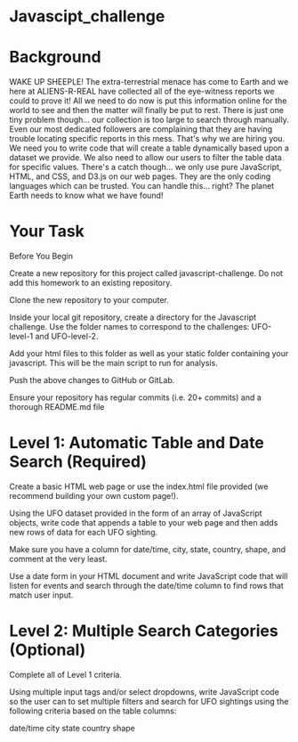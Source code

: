 # Javascipt_challenge

# Background
WAKE UP SHEEPLE! 
The extra-terrestrial menace has come to Earth and we here at ALIENS-R-REAL have collected all of the eye-witness reports we could to prove it! All we need to do now is put this information online for the world to see and then the matter will finally be put to rest.
There is just one tiny problem though... our collection is too large to search through manually. Even our most dedicated followers are complaining that they are having trouble locating specific reports in this mess.
That's why we are hiring you. We need you to write code that will create a table dynamically based upon a dataset we provide. We also need to allow our users to filter the table data for specific values. There's a catch though... we only use pure JavaScript, HTML, and CSS, and D3.js on our web pages. They are the only coding languages which can be trusted.
You can handle this... right? The planet Earth needs to know what we have found!

# Your Task

Before You Begin

Create a new repository for this project called javascript-challenge. Do not add this homework to an existing repository.

Clone the new repository to your computer.

Inside your local git repository, create a directory for the Javascript challenge. Use the folder names to correspond to the challenges: UFO-level-1 and UFO-level-2.

Add your html files to this folder as well as your static folder containing your javascript. This will be the main script to run for analysis.

Push the above changes to GitHub or GitLab.

Ensure your repository has regular commits (i.e. 20+ commits) and a thorough README.md file


# Level 1: Automatic Table and Date Search (Required)

Create a basic HTML web page or use the index.html file provided (we recommend building your own custom page!).

Using the UFO dataset provided in the form of an array of JavaScript objects, write code that appends a table to your web page and then adds new rows of data for each UFO sighting.

Make sure you have a column for date/time, city, state, country, shape, and comment at the very least.

Use a date form in your HTML document and write JavaScript code that will listen for events and search through the date/time column to find rows that match user input.


# Level 2: Multiple Search Categories (Optional)

Complete all of Level 1 criteria.

Using multiple input tags and/or select dropdowns, write JavaScript code so the user can to set multiple filters and search for UFO sightings using the following criteria based on the table columns:

date/time
city
state
country
shape



